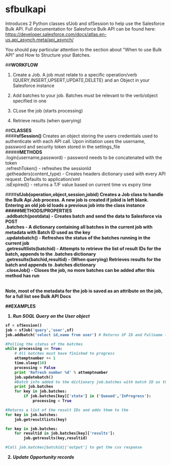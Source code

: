 # sfbulkapi
Introduces 2 Python classes sfJob and sfSession to help use the Salesforce Bulk API.
Full documentation for Salesforce Bulk API can be found here: https://developer.salesforce.com/docs/atlas.en-us.api_asynch.meta/api_asynch/

You should pay particular attention to the section about "When to use Bulk API" and How to Structure your Batches.

##<b>WORKFLOW</b>

1) Create a Job. A job must relate to a specific operation/verb (QUERY,INSERT,UPSERT,UPDATE,DELETE) and an Object in your Salesforce instance

2) Add batches to your job. Batches must be relevant to the verb/object specified in one

3) CLose the job (starts processing)

4) Retrieve results (when querying)

##<b>CLASSES</b><br>
####<b>sfSession()</b> 
Creates an object storing the users credentials used to authenticate with each API call. Upon initiation uses the username, password and security token stored in the settings_file <br>
#####<b>METHODS</b><br>
.login(username,password) - password needs to be concatenated with the token<br>
.refreshToken() - refreshes the sessionId<br>
.getheaders(content_type) - Creates headers dictionary used with every API request. Defaults to application/xml<br>
.isExpired() - returns a T/F value based on current time vs expiry time<br>

####<b>sfJob(operation,object,session,jobid)
Creates a Job class to handle the Bulk Api Job process. A new job is created if jobid is left blank. Entering an old job id loads a previous job into the class instance
#####<b>METHODS/PROPERTIES</b><br>
.addbatch(postdata) - Creates batch and send the data to Salesforce via POST <br>
.batches - A dictionary containing all batches in the current job with metadata with Batch ID used as the key <br>
.updatebatch() - Refreshes the status of the batches running in the current job<br>
.getresultlists(batchid) - Attempts to retrieve the list of result IDs for the batch, appends to the .batches dictionary<br>
.getresults(batchid,resultid) - (When querying) Retrieves results for the batch and appends to .batches dictionary <br>
.closeJob() - Closes the job, no more batches can be added after this method has run<br><br>

Note, most of the metadata for the job is saved as an attribute on the job, for a full list see Bulk API Docs<br>

##<b>EXAMPLES</b> <br>
1) <i>Run SOQL Query on the User object </i>

```python
sf = sfSession()
job = sfJob('query','user',sf)
job.addbatch('select id,name from user') # Returns SF ID and Fullname for all users

#Polling the status of the batches
while processing == True:
	# All batches must have finished to progress
	attemptnumber += 1
	time.sleep(10)
	processing = False
	print 'Refresh number %d' % attemptnumber
	job.updatebatch()
	#Batch info added to the dictionary job.batches with batch ID as the key
	print job.batches 
	for key in job.batches:
		if job.batches[key]['state'] in ('Queued','InProgress'):
			processing = True

#Returns a list of the result IDs and adds them to the
for key in job.batches:
	job.getresultlists(key)

for key in job.batches:
	for resultid in job.batches[key]['results']:
		job.getresults(key,resultid)

#Call job.batches[batchid]['output'] to get the csv response


```

2) <i>Update Opportunity records </i>

